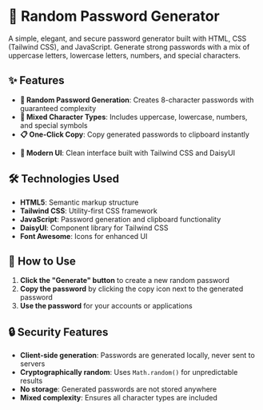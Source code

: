 # 🔐 Random Password Generator

A simple, elegant, and secure password generator built with HTML, CSS (Tailwind CSS), and JavaScript. Generate strong passwords with a mix of uppercase letters, lowercase letters, numbers, and special characters.

## ✨ Features

- **🎲 Random Password Generation**: Creates 8-character passwords with guaranteed complexity
- **🔄 Mixed Character Types**: Includes uppercase, lowercase, numbers, and special symbols
- **📋 One-Click Copy**: Copy generated passwords to clipboard instantly
<!-- - **📱 Responsive Design**: Works perfectly on desktop and mobile devices -->
- **🎨 Modern UI**: Clean interface built with Tailwind CSS and DaisyUI

## 🛠️ Technologies Used

- **HTML5**: Semantic markup structure
- **Tailwind CSS**: Utility-first CSS framework
- **JavaScript**: Password generation and clipboard functionality
- **DaisyUI**: Component library for Tailwind CSS
- **Font Awesome**: Icons for enhanced UI

## 📖 How to Use

1. **Click the "Generate" button** to create a new random password
2. **Copy the password** by clicking the copy icon next to the generated password
3. **Use the password** for your accounts or applications

## 🔒 Security Features

- **Client-side generation**: Passwords are generated locally, never sent to servers
- **Cryptographically random**: Uses `Math.random()` for unpredictable results
- **No storage**: Generated passwords are not stored anywhere
- **Mixed complexity**: Ensures all character types are included
